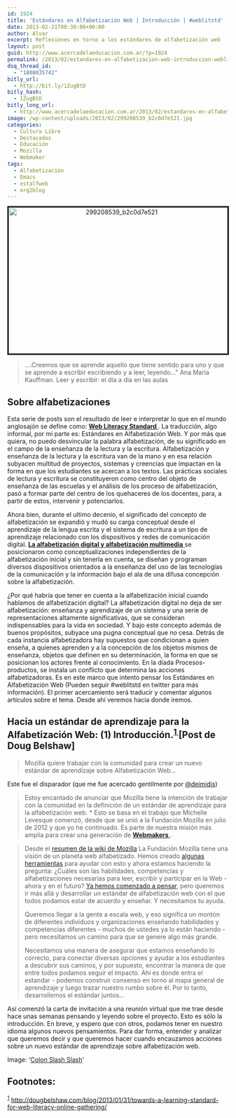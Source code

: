 ```yaml
---
id: 1924
title: 'Estándares en Alfabetización Web | Introducción | #weblitstd'
date: 2013-02-21T08:30:00+00:00
author: Alvar
excerpt: Reflexiones en torno a los estándares de alfabetización web
layout: post
guid: http://www.acercadelaeducacion.com.ar/?p=1924
permalink: /2013/02/estandares-en-alfabetizacion-web-introduccion-weblitstd/
dsq_thread_id:
  - "1808035742"
bitly_url:
  - http://bit.ly/1ZugBtD
bitly_hash:
  - 1ZugBtD
bitly_long_url:
  - http://www.acercadelaeducacion.com.ar/2013/02/estandares-en-alfabetizacion-web-introduccion-weblitstd/
image: /wp-content/uploads/2013/02/299208539_b2c0d7e521.jpg
categories:
  - Cultura Libre
  - Destacados
  - Educación
  - Mozilla
  - Webmaker
tags:
  - Alfabetización
  - Emacs
  - estalfweb
  - org2blog
---
```

<p style="text-align: center;"><a href="http://www.acercadelaeducacion.com.ar/wp-content/uploads/2013/02/299208539_b2c0d7e521.jpg"><img class="size-full wp-image-1926 aligncenter" style="border: 3px solid black;" alt="299208539_b2c0d7e521" src="http://www.acercadelaeducacion.com.ar/wp-content/uploads/2013/02/299208539_b2c0d7e521.jpg" width="500" height="333" /></a></p>

<blockquote>....Creemos que se aprende aquello que tiene sentido para uno y que se aprende a escribir escribiendo y a leer, leyendo..."
Ana María Kauffman. Leer y escribir: el día a día en las aulas</blockquote>
<div class="outline-2" id="outline-container-1">
<h2 id="sec-1">Sobre alfabetizaciones</h2>
</div>
<div class="outline-2" id="outline-container-1">
<div class="outline-text-2" id="text-1">

Esta serie de posts son el resultado de leer e interpretar lo que en el mundo anglosajón se define como: <strong><a href="https://duckduckgo.com/?q=%22web+literacy+standard%22">Web Literacy Standard </a></strong>. La traducción, algo informal, por mi parte es: Estándares en Alfabetización Web. Y por más que quiera, no puedo desvincular la palabra alfabetización, de su significado en el campo de la enseñanza de la lectura y la escritura.
Alfabetización y enseñanza de la lectura y la escritura van de la mano y en esa relación subyacen multitud de proyectos, sistemas y creencias que impactan en la forma en que los estudiantes se acercan a los textos.
Las prácticas sociales de lectura y escritura se constituyeron como centro del objeto de enseñanza de las escuelas y el análisis de los proceso de alfabetización, pasó a formar parte del centro de los quehaceres de los docentes, para, a partir de estos, intervenir y potenciarlos.

<!--more-->
Ahora bien, durante el ultimo decenio, el significado del concepto de alfabetización se expandió y mudó su carga conceptual desde el aprendizaje de la lengua escrita y el sistema de escritura a un tipo de aprendizaje relacionado con los dispositivos y redes de comunicación digital. <a href="http://es.wikipedia.org/wiki/Alfabetismo_digital"> <b>La alfabetización digital y alfabetización multimedia</b> </a> se posicionaron como conceptualizaciones independientes de la alfabetización inicial y sin tenerla en cuenta, se diseñan y programan diversos dispositivos orientados a la enseñanza del uso de las tecnologías de la comunicación y la información bajo el ala de una difusa concepción sobre la alfabetización.

</div>
</div>
<div class="outline-2" id="outline-container-1">
<div class="outline-text-2" id="text-1">

¿Por qué habría que tener en cuenta a la alfabetización inicial cuando hablamos de alfabetización digital? La alfabetización digital no deja de ser alfabetización: enseñanza y aprendizaje de un sistema y una serie de representaciones altamente significativas, que se consideran indispensables para la vida en sociedad. Y bajo este concepto además de buenos propósitos, subyace una pugna conceptual que no cesa.
Detrás de cada instancia alfabetizadora hay supuestos que condicionan a quien enseña, a quienes aprenden y a la concepción de los objetos mismos de enseñanza, objetos que definen en su determinación, la forma en que se posicionan los actores frente al conocimiento. En la díada Procesos-productos, se instala un conflicto que determina las acciones alfabetizadoras.
Es en este marco que intento pensar los Estándares en Alfabetización Web (Pueden seguir #weblitstd en twitter para más información).
El primer acercamiento será traducir y comentar algunos artículos sobre el tema. Desde ahí veremos hacia donde iremos.

</div>
</div>
<div class="outline-2" id="outline-container-2">
<h2 id="sec-2">Hacia un estándar de aprendizaje para la Alfabetización Web: (1) Introducción.<sup><a class="footref" href="#fn-.1" name="fnr-.1">1 </a></sup>[Post de Doug Belshaw]</h2>
</div>
<blockquote>
<div class="outline-2" id="outline-container-2">
<div class="outline-text-2" id="text-2">

Mozilla quiere trabajar con la comunidad para crear un nuevo estándar de aprendizaje sobre Alfabetización Web…

</div>
</div></blockquote>
<div class="outline-2" id="outline-container-2">
<div class="outline-text-2" id="text-2">

Este fue el disparador (que me fue acercado gentilmente por <a href="http://twitter.com/deimidis">@deimidis</a>)
<blockquote>Estoy encantado de anunciar que Mozilla tiene la intención de trabajar con la comunidad en la definición de un estándar de aprendizaje para la alfabetización web. * Esto se basa en el trabajo que Michelle Levesque comenzó, desde que se unió a la Fundación Mozilla en julio de 2012 y que yo he continuado. Es parte de nuestra misión más amplia para crear una generación de <a href="http://webmaker.org/"> <b>Webmakers</b> </a>.</blockquote>
</div>
</div>
<blockquote>
<div class="outline-2" id="outline-container-2">
<div class="outline-text-2" id="text-2">

Desde el <a href="https://wiki.mozilla.org/Learning/WebLiteracyStandard">resumen de la wiki de Mozilla</a>
La Fundación Mozilla tiene una visión de un planeta web alfabetizado. Hemos creado <a href="http://webmaker.org/">algunas herramientas</a> para ayudar con esto y ahora estamos haciendo la pregunta: ¿Cuáles son las habilidades, competencias y alfabetizaciones necesarias para leer, escribir y participar en la Web - ahora y en el futuro? <a href="http://mzl.la/weblit">Ya hemos comenzado a pensar</a>, pero queremos ir más allá y desarrollar un estándar de alfabetización web con el que todos podamos estar de acuerdo y enseñar. Y necesitamos tu ayuda.

Queremos llegar a la gente a escala web, y eso significa un montón de diferentes individuos y organizaciones enseñando habilidades y competencias diferentes - muchos de ustedes ya lo están haciendo - pero necesitamos un camino para que se genere algo más grande.

Necesitamos una manera de asegurar que estamos enseñando lo correcto, para conectar diversas opciones y ayudar a los estudiantes a descubrir sus caminos, y por supuesto, encontrar la manera de que entre todos podamos seguir el impacto. Ahí es donde entra el estandar - podemos construir consenso en torno al mapa general de aprendizaje y luego trazar nuestro rumbo sobre él. Por lo tanto, desarrollemos el estándar juntos…

</div>
</div></blockquote>
Así comenzó la carta de invitación a una reunión virtual que me trae desde hace unas semanas pensando y leyendo sobre el proyecto. Esto es sólo la introducción. En breve, y espero que con otros, podamos tener en nuestro idioma algunos nuevos pensamientos. Para dar forma, entender y analizar que queremos decir y que queremos hacer cuando encauzamos acciones sobre un nuevo estándar de aprendizaje sobre alfabetización web.

Image: '<a href="http://www.flickr.com/photos/47365658@N00/299208539">Colon Slash Slash</a>'
<div id="footnotes">
<h2 class="footnotes">Footnotes:</h2>
<div id="text-footnotes">
<p class="footnote"><sup><a class="footnum" href="#fnr-.1" name="fn-.1">1</a></sup> <a href="http://dougbelshaw.com/blog/2013/01/31/towards-a-learning-standard-for-web-literacy-online-gathering/">http://dougbelshaw.com/blog/2013/01/31/towards-a-learning-standard-for-web-literacy-online-gathering/</a></p>

</div>
</div>